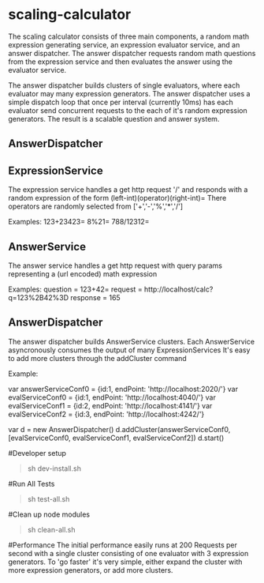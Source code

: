 # scaling-calculator

The scaling calculator consists of three main components, a random math expression generating service, an expression
 evaluator service, and an answer dispatcher.  The answer dispatcher requests random math questions from the expression service and
 then evaluates the answer using the evaluator service.

  The answer dispatcher builds clusters of single evaluators, where each evaluator may many expression generators.  The answer dispatcher
   uses a simple dispatch loop that once per interval (currently 10ms) has each evaluator send concurrent requests to the each of it's random expression
  generators.  The result is a scalable question and answer system.

## AnswerDispatcher

## ExpressionService
The expression service handles a get http request '/' and responds with a random expression of the form (left-int)(operator)(right-int)=
There operators are randomly selected from ['+','-','%','*','/']

Examples:
123+23423=
8%21=
788/12312=


## AnswerService
The answer service handles a get http request with query params representing a (url encoded) math expression

Examples:
question = 123+42=
request = http://localhost/calc?q=123%2B42%3D
response = 165

## AnswerDispatcher
The answer dispatcher builds AnswerService clusters.  Each AnswerService asyncronously consumes the output of many ExpressionServices
It's easy to add more clusters through the addCluster command

Example:

var answerServiceConf0 = {id:1, endPoint: 'http://localhost:2020/'}
var evalServiceConf0 = {id:1, endPoint: 'http://localhost:4040/'}
var evalServiceConf1 = {id:2, endPoint: 'http://localhost:4141/'}
var evalServiceConf2 = {id:3, endPoint: 'http://localhost:4242/'}

var d = new AnswerDispatcher()
d.addCluster(answerServiceConf0, [evalServiceConf0, evalServiceConf1, evalServiceConf2])
d.start()


#Developer setup
> sh dev-install.sh

#Run All Tests
> sh test-all.sh

#Clean up node modules
> sh clean-all.sh

#Performance
The initial performance easily runs at 200 Requests per second with a single cluster consisting of one evaluator with 3 expression generators.
To 'go faster' it's very simple, either expand the cluster with more expression generators, or add more clusters.
